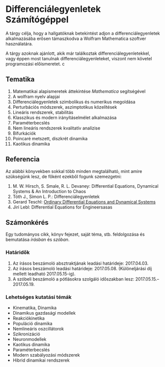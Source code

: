 # Differenciálegyenletek Számítógéppel
A tárgy célja, hogy a hallgatóknak betekintést adjon a differenciálegyenletek alkalmazásába erősen támaszkodva a Wolfram Mathematica szoftver használatára. 


A tárgy azoknak ajánlott, akik már találkoztak differenciálegyenletekkel, vagy éppen most tanulnak differenciálegyenleteket, viszont nem követel programozási előismeretet. c

## Tematika
  1. Matematikai alapismeretek áttekintése _Mathematica_ segítségével
  2. A wolfram nyelv alapjai
  3. Differenciálegyenletek szimbolikus és numerikus megoldása
  5. Perturbációs módszerek, aszimptotikus közelítések
  6. Lineáris rendszerek, stabilitás
  7. Klasszikus és modern irányításelmélet alkalmazása
  8. Paraméterbecslés
  9. Nem lineáris rendszerek kvalitatív analízise
  10. Bifurkációk
  11. Poincaré metszett, diszkrét dinamika
  12. Kaotikus dinamika

## Referencia
Az alábbi könyvekben sokkal több minden megtalálható, mint amire szükségünk lesz, de főként ezekből fogunk szemezgetni:
  1. M. W. Hirsch, S. Smale, R. L. Devaney: Differential Equations, Dynamical Systems & An Introduction to Chaos
  2. Tóth J., Simon L. P.: Differenciálegyenletek
  3. Gerard Teschl: [Ordinary Differential Equations and Dynamical Systems](https://www.mat.univie.ac.at/~gerald/ftp/book-ode/ode.pdf)
  4. Jirí Lebl: Differential Equations for Engineersasas

## Számonkérés
Egy tudományos cikk, könyv fejezet, saját téma, stb. feldolgozása és bemutatása _írásban_ és _szóban_.

### Határidők
  1. Az írásos beszámoló absztraktjának leadási határideje: 2017.04.03.
  2. Az írásos beszámoló leadási határideje: 2017.05.08. (Különeljárási díj mellett leadható 2017.05.15-ig).
  3. A szóbeli beszámoló a pótlásokra szolgáló időszakban lesz: 2017.05.15.&ndash;2017.05.19.

### Lehetséges kutatási témák
- Kinematika, Dinamika
- Dinamikus gazdasági modellek
- Reakciókinetika
- Populáció dinamika
- Nemlineáris oszcillátorok
- Szikronizáció
- Neuronmodellek
- Kaotikus dinamika
- Paraméterbecslés
- Modern szabályozási módszerek
- Hibrid dinamikai rendszerek
